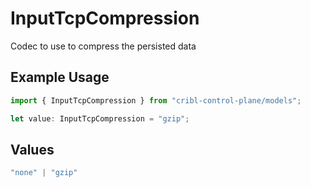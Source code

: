 # InputTcpCompression

Codec to use to compress the persisted data

## Example Usage

```typescript
import { InputTcpCompression } from "cribl-control-plane/models";

let value: InputTcpCompression = "gzip";
```

## Values

```typescript
"none" | "gzip"
```